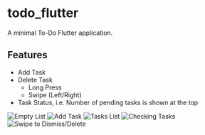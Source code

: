 # todo_flutter

A minimal To-Do Flutter application. 

## Features

- Add Task
- Delete Task
    - Long Press
    - Swipe (Left/Right)
- Task Status, i.e. Number of pending tasks is shown at the top

![Empty List](usage/empty_list.jpg)
![Add Task](usage/add_task.jpg)
![Tasks List](usage/task_list.jpg)
![Checking Tasks](usage/checked_items.jpg)
![Swipe to Dismiss/Delete](usage/swipe_dismiss.jpg)

